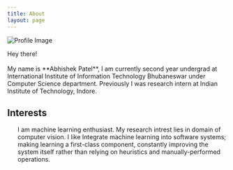 ```yaml
---
title: About
layout: page
---
```

![Profile Image](https://i.imgur.com/Xtk7ryo.jpg)

<p>
Hey there! 
<br>
<br>
	My name is **Abhishek Patel**, I am currently second year undergrad at International Institute of Information Technology Bhubaneswar under Computer Science department. Previously I was research intern at Indian Institute of Technology, Indore.
	
</p>

<h2>Interests</h2>
<ul>
	I am machine learning enthusiast. My research intrest lies in domain of computer vision. I like Integrate machine learning 	   into software systems; making learning a first-class component, constantly improving the system itself rather than relying 	      on heuristics and manually-performed operations.
</ul>
